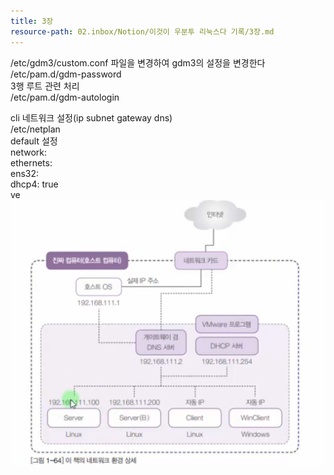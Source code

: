 ```yaml
---
title: 3장
resource-path: 02.inbox/Notion/이것이 우분투 리눅스다 기록/3장.md
---
```

/etc/gdm3/custom.conf 파일을 변경하여 gdm3의 설정을 변경한다  
/etc/pam.d/gdm-password  
3행 루트 관련 처리  
/etc/pam.d/gdm-autologin  

  

cli 네트워크 설정(ip subnet gateway dns)  
/etc/netplan  
default 설정  
network:  
ethernets:  
ens32:  
dhcp4: true  
ve![](../../../08.media/20240428060453.png)